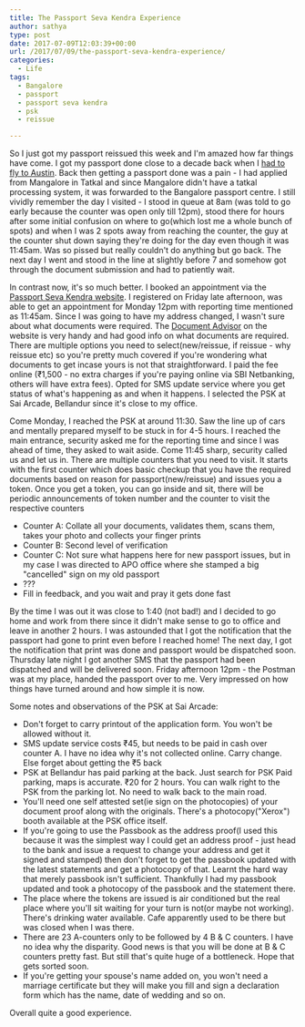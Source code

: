 ```yaml
---
title: The Passport Seva Kendra Experience
author: sathya
type: post
date: 2017-07-09T12:03:39+00:00
url: /2017/07/09/the-passport-seva-kendra-experience/
categories:
  - Life
tags:
  - Bangalore
  - passport
  - passport seva kendra
  - psk
  - reissue

---
```

So I just got my passport reissued this week and I'm amazed how far things have come. I got my passport done close to a decade back when I [had to fly to Austin][1]. Back then getting a passport done was a pain - I had applied from Mangalore in Tatkal and since Mangalore didn't have a tatkal processing system, it was forwarded to the Bangalore passport centre. I still vividly remember the day I visited - I stood in queue at 8am (was told to go early because the counter was open only till 12pm), stood there for hours after some initial confusion on where to go(which lost me a whole bunch of spots) and when I was 2 spots away from reaching the counter, the guy at the counter shut down saying they're doing for the day even though it was 11:45am. Was so pissed but really couldn't do anything but go back. The next day I went and stood in the line at slightly before 7 and somehow got through the document submission and had to patiently wait.

<!--more-->

In contrast now, it's so much better. I booked an appointment via the <a href="https://portal2.passportindia.gov.in/AppOnlineProject/welcomeLink" target="_blank" rel="noopener">Passport Seva Kendra website</a>. I registered on Friday late afternoon, was able to get an appointment for Monday 12pm with reporting time mentioned as 11:45am. Since I was going to have my address changed, I wasn't sure about what documents were required. The <a href="https://portal2.passportindia.gov.in/AppOnlineProject/docAdvisor/attachmentAdvisorInp" target="_blank" rel="noopener">Document Advisor</a> on the website is very handy and had good info on what documents are required. There are multiple options you need to select(new/reissue, if reissue - why reissue etc) so you're pretty much covered if you're wondering what documents to get incase yours is not that straightforward. I paid the fee online (₹1,500 - no extra charges if you're paying online via SBI Netbanking, others will have extra fees). Opted for SMS update service where you get status of what's happening as and when it happens. I selected the PSK at Sai Arcade, Bellandur since it's close to my office.

Come Monday, I reached the PSK at around 11:30. Saw the line up of cars and mentally prepared myself to be stuck in for 4-5 hours. I reached the main entrance, security asked me for the reporting time and since I was ahead of time, they asked to wait aside. Come 11:45 sharp, security called us and let us in. There are multiple counters that you need to visit. It starts with the first counter which does basic checkup that you have the required documents based on reason for passport(new/reissue) and issues you a token. Once you get a token, you can go inside and sit, there will be periodic announcements of token number and the counter to visit the respective counters

  * Counter A: Collate all your documents, validates them, scans them, takes your photo and collects your finger prints
  * Counter B: Second level of verification
  * Counter C: Not sure what happens here for new passport issues, but in my case I was directed to APO office where she stamped a big "cancelled" sign on my old passport
  * ???
  * Fill in feedback, and you wait and pray it gets done fast

By the time I was out it was close to 1:40 (not bad!) and I decided to go home and work from there since it didn't make sense to go to office and leave in another 2 hours. I was astounded that I got the notification that the passport had gone to print even before I reached home! The next day, I got the notification that print was done and passport would be dispatched soon. Thursday late night I got another SMS that the passport had been dispatched and will be delivered soon. Friday afternoon 12pm - the Postman was at my place, handed the passport over to me. Very impressed on how things have turned around and how simple it is now.

Some notes and observations of the PSK at Sai Arcade:

  * Don't forget to carry printout of the application form. You won't be allowed without it.
  * SMS update service costs ₹45, but needs to be paid in cash over counter A. I have no idea why it's not collected online. Carry change. Else forget about getting the ₹5 back
  * PSK at Bellandur has paid parking at the back. Just search for PSK Paid parking, maps is accurate. ₹20 for 2 hours. You can walk right to the PSK from the parking lot. No need to walk back to the main road.
  * You'll need one self attested set(ie sign on the photocopies) of your document proof along with the originals. There's a photocopy("Xerox") booth available at the PSK office itself.
  * If you're going to use the Passbook as the address proof(I used this because it was the simplest way I could get an address proof - just head to the bank and issue a request to change your address and get it signed and stamped) then don't forget to get the passbook updated with the latest statements and get a photocopy of that. Learnt the hard way that merely passbook isn't sufficient. Thankfully I had my passbook updated and took a photocopy of the passbook and the statement there.
  * The place where the tokens are issued is air conditioned but the real place where you'll sit waiting for your turn is not(or maybe not working). There's drinking water available. Cafe apparently used to be there but was closed when I was there.
  * There are 23 A-counters only to be followed by 4 B & C counters. I have no idea why the disparity. Good news is that you will be done at B & C counters pretty fast. But still that's quite huge of a bottleneck. Hope that gets sorted soon.
  * If you're getting your spouse's name added on, you won't need a marriage certificate but they will make you fill and sign a declaration form which has the name, date of wedding and so on.

Overall quite a good experience.

 [1]: https://sathyabh.at/2008/11/22/experience-of-a-lifetime-the-mumbai-austin-flight/